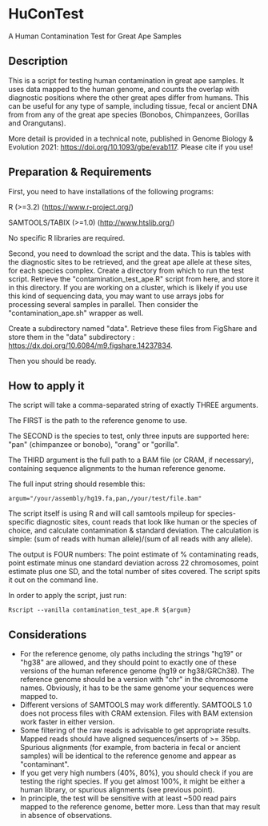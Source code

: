 # HuConTest
A Human Contamination Test for Great Ape Samples

## Description
This is a script for testing human contamination in great ape samples. It uses data mapped to the human genome, and counts the overlap with diagnostic positions where the other great apes differ from humans. This can be useful for any type of sample, including tissue, fecal or ancient DNA from from any of the great ape species (Bonobos, Chimpanzees, Gorillas and Orangutans).

More detail is provided in a technical note, published in Genome Biology & Evolution 2021: https://doi.org/10.1093/gbe/evab117. Please cite if you use!


## Preparation & Requirements
First, you need to have installations of the following programs:

R (>=3.2) (https://www.r-project.org/)

SAMTOOLS/TABIX (>=1.0) (http://www.htslib.org/)

No specific R libraries are required.


Second, you need to download the script and the data. This is tables with the diagnostic sites to be retrieved, and the great ape allele at these sites, for each species complex.
Create a directory from which to run the test script. Retrieve the "contamination_test_ape.R" script from here, and store it in this directory.
If you are working on a cluster, which is likely if you use this kind of sequencing data, you may want to use arrays jobs for processing several samples in parallel. Then consider the "contamination_ape.sh" wrapper as well.

Create a subdirectory named "data".
Retrieve these files from FigShare and store them in the "data" subdirectory : https://dx.doi.org/10.6084/m9.figshare.14237834.

Then you should be ready.

## How to apply it
The script will take a comma-separated string of exactly THREE arguments.

The FIRST is the path to the reference genome to use. 

The SECOND is the species to test, only three inputs are supported here: "pan" (chimpanzee or bonobo), "orang" or "gorilla".

The THIRD argument is the full path to a BAM file (or CRAM, if necessary), containing sequence alignments to the human reference genome. 

The full input string should resemble this:

```
argum="/your/assembly/hg19.fa,pan,/your/test/file.bam"
```

The script itself is using R and will call samtools mpileup for species-specific diagnostic sites, count reads that look like human or the species of choice, and calculate contamination & standard deviation.
The calculation is simple: (sum of reads with human allele)/(sum of all reads with any allele).

The output is FOUR numbers: The point estimate of % contaminating reads, point estimate minus one standard deviation across 22 chromosomes, point estimate plus one SD, and the total number of sites covered.
The script spits it out on the command line.


In order to apply the script, just run:

```
Rscript --vanilla contamination_test_ape.R ${argum}
```

## Considerations
- For the reference genome, oly paths including the strings "hg19" or "hg38" are allowed, and they should point to exactly one of these versions of the human reference genome (hg19 or hg38/GRCh38). The reference genome should be a version with "chr" in the chromosome names. Obviously, it has to be the same genome your sequences were mapped to. 
- Different versions of SAMTOOLS may work differently. SAMTOOLS 1.0 does not process files with CRAM extension. Files with BAM extension work faster in either version.
- Some filtering of the raw reads is advisable to get appropriate results. Mapped reads should have aligned sequences/inserts of >= 35bp. Spurious alignments (for example, from bacteria in fecal or ancient samples) will be identical to the reference genome and appear as "contaminant".
- If you get very high numbers (40%, 80%), you should check if you are testing the right species. If you get almost 100%, it might be either a human library, or spurious alignments (see previous point).
- In principle, the test will be sensitive with at least ~500 read pairs mapped to the reference genome, better more. Less than that may result in absence of observations.

